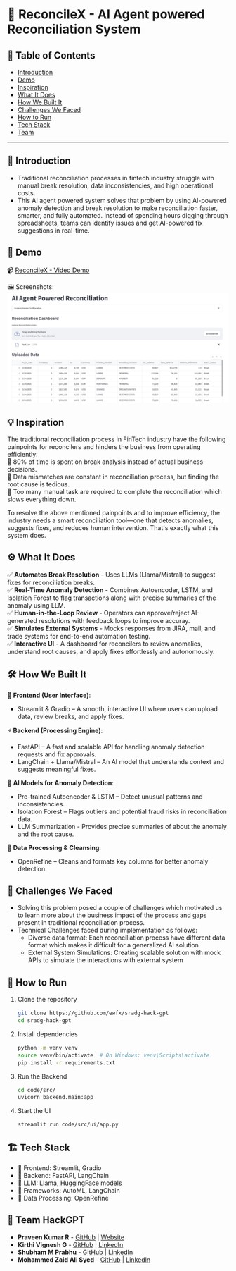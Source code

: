 # 🚀 ReconcileX - AI Agent powered Reconciliation System

## 📌 Table of Contents
- [Introduction](#introduction)
- [Demo](#demo)
- [Inspiration](#inspiration)
- [What It Does](#what-it-does)
- [How We Built It](#how-we-built-it)
- [Challenges We Faced](#challenges-we-faced)
- [How to Run](#how-to-run)
- [Tech Stack](#tech-stack)
- [Team](#team)

---

## 🎯 Introduction
- Traditional reconciliation processes in fintech industry struggle with manual break resolution, data inconsistencies, and high operational costs.
- This AI agent powered system solves that problem by using AI-powered anomaly detection and break resolution to make reconciliation faster, smarter, and fully automated. Instead of spending hours digging through spreadsheets, teams can identify issues and get AI-powered fix suggestions in real-time.

## 🎥 Demo
<!-- 🔗 [Live Demo](#) (if applicable)   -->
📹 [ReconcileX - Video Demo](/artifacts//demo/ReconcileX_demo.mp4)   

🖼️ Screenshots:
![Dashboard](artifacts/demo/images/dashboard.png)

## 💡 Inspiration
The traditional reconciliation process in FinTech industry have the following painpoints for reconcilers and hinders the business from operating efficiently:  
🔶 80% of time is spent on break analysis instead of actual business decisions.  
🔶 Data mismatches are constant in reconciliation process, but finding the root cause is tedious.  
🔶 Too many manual task are required to complete the reconciliation which slows everything down.  

To resolve the above mentioned painpoints and to improve efficiency, the industry needs a smart reconciliation tool—one that detects anomalies, suggests fixes, and reduces human intervention. That's exactly what this system does.

## ⚙️ What It Does
✅ **Automates Break Resolution** - Uses LLMs (Llama/Mistral) to suggest fixes for reconciliation breaks.  
✅ **Real-Time Anomaly Detection** - Combines Autoencoder, LSTM, and Isolation Forest to flag transactions along with precise summaries of the anomaly using LLM.  
✅ **Human-in-the-Loop Review** - Operators can approve/reject AI-generated resolutions with feedback loops to improve accuray.  
✅ **Simulates External Systems** - Mocks responses from JIRA, mail, and trade systems for end-to-end automation testing.  
✅ **Interactive UI** - A dashboard for reconcilers to review anomalies, understand root causes, and apply fixes effortlessly and autonomously.

## 🛠️ How We Built It
🚀 **Frontend (User Interface)**:
- Streamlit & Gradio – A smooth, interactive UI where users can upload data, review breaks, and apply fixes.

⚡ **Backend (Processing Engine)**:
- FastAPI – A fast and scalable API for handling anomaly detection requests and fix approvals.
- LangChain + Llama/Mistral – An AI model that understands context and suggests meaningful fixes.

🧠 **AI Models for Anomaly Detection**:
- Pre-trained Autoencoder & LSTM – Detect unusual patterns and inconsistencies.
- Isolation Forest – Flags outliers and potential fraud risks in reconciliation data.
- LLM Summarization - Provides precise summaries of about the anomaly and the root cause.

🔗 **Data Processing & Cleansing**:
- OpenRefine – Cleans and formats key columns for better anomaly detection.

## 🚧 Challenges We Faced
- Solving this problem posed a couple of challenges which motivated us to learn more about the business impact of the process and gaps present in traditional reconciliation process.  
- Technical Challenges faced during implementation as follows:  
   - Diverse data format: Each reconciliation process have different data format which makes it difficult for a generalized AI solution
   - External System Simulations: Creating scalable solution with mock APIs to simulate the interactions with external system

## 🏃 How to Run
1. Clone the repository  
   ```sh
   git clone https://github.com/ewfx/sradg-hack-gpt
   cd sradg-hack-gpt
   ```
2. Install dependencies  
   ```sh
   python -m venv venv
   source venv/bin/activate  # On Windows: venv\Scripts\activate
   pip install -r requirements.txt
   ```
3. Run the Backend  
   ```sh
   cd code/src/
   uvicorn backend.main:app
   ```

4. Start the UI
   ```sh
   streamlit run code/src/ui/app.py
   ```

## 🏗️ Tech Stack
- 🔹 Frontend: Streamlit, Gradio
- 🔹 Backend: FastAPI, LangChain
- 🔹 LLM: Llama, HuggingFace models
- 🔹 Frameworks: AutoML, LangChain
- 🔹 Data Processing: OpenRefine
<!-- - 🔹 Database: PostgreSQL / Firebase -->

## 👥 Team HackGPT
- **Praveen Kumar R** - [GitHub](https://github.com/praveen-221) | [Website](https://praveenkr.vercel.app/)
- **Kirthi Vignesh G** - [GitHub](#) | [LinkedIn](#)
- **Shubham M Prabhu** - [GitHub](#) | [LinkedIn](#)
- **Mohammed Zaid Ali Syed** - [GitHub](#) | [LinkedIn](#)